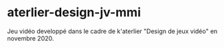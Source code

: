 # aterlier-design-jv-mmi
Jeu vidéo developpé dans le cadre de k'aterlier "Design de jeux vidéo" en novembre 2020.
